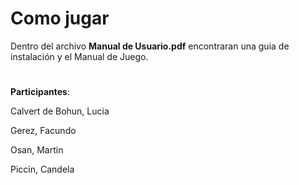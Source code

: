 # Como jugar
Dentro del archivo **Manual de Usuario.pdf** encontraran una guia de instalación y el Manual de Juego.

# 
**Participantes**:

Calvert de Bohun, Lucia

Gerez, Facundo

Osan, Martin

Piccin, Candela
